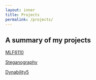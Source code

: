 ```yaml
---
layout: inner
title: Projects
permalink: /projects/
---
```

## A summary of my projects

[MLF6110](/development/2022/02/07/MLF6110.html)

[Steganography](/development/2022/02/07/steganography.html)

[Dynability5](/development/2022/02/07/dynability5.html)